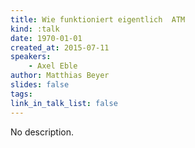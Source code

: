 ```yaml
---
title: Wie funktioniert eigentlich  ATM
kind: :talk
date: 1970-01-01
created_at: 2015-07-11
speakers:
    - Axel Eble
author: Matthias Beyer
slides: false
tags:
link_in_talk_list: false
---
```


No description.
